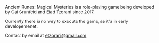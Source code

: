 Ancient Runes: Magical Mysteries is a role-playing game being developed by Gal Grunfeld and Elad Tzorani since 2017.

Currently there is no way to execute the game, as it's in early developemenet.

Contact by email at
etzorani@gmail.com
